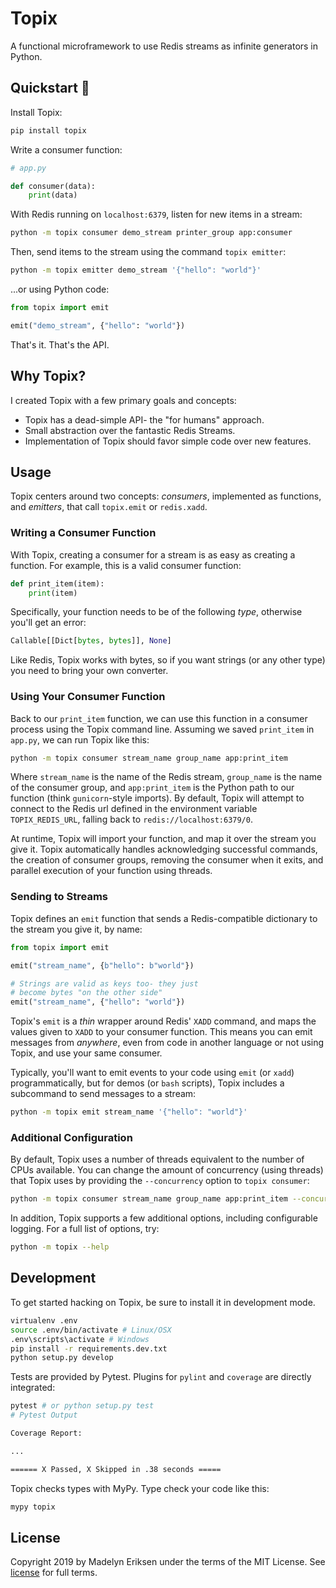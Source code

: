 Topix
=======

A functional microframework to use Redis streams as infinite generators in Python.

## Quickstart 🚀

Install Topix:

```bash
pip install topix
```

Write a consumer function:

```python
# app.py

def consumer(data):
    print(data)
```

With Redis running on `localhost:6379`, listen for new items in a stream:

```bash
python -m topix consumer demo_stream printer_group app:consumer
```

Then, send items to the stream using the command `topix emitter`:

```bash
python -m topix emitter demo_stream '{"hello": "world"}'
```

...or using Python code:

```python
from topix import emit

emit("demo_stream", {"hello": "world"})
```

That's it. That's the API.

## Why Topix? 

I created Topix with a few primary goals and concepts:

* Topix has a dead-simple API- the "for humans" approach.
* Small abstraction over the fantastic Redis Streams.
* Implementation of Topix should favor simple code over new features.

## Usage

Topix centers around two concepts: _consumers_, implemented as functions, and _emitters_, that call `topix.emit` or `redis.xadd`.

### Writing a Consumer Function

With Topix, creating a consumer for a stream is as easy as creating a function. For example, this is a valid consumer function:

```python
def print_item(item):
    print(item)
```

Specifically, your function needs to be of the following _type_, otherwise you'll get an error:

```python
Callable[[Dict[bytes, bytes]], None]
```

Like Redis, Topix works with bytes, so if you want strings (or any other type) you need to bring your own converter.

### Using Your Consumer Function

Back to our `print_item` function, we can use this function in a consumer process using the Topix command line. Assuming we saved `print_item` in `app.py`, we can run Topix like this:

```bash
python -m topix consumer stream_name group_name app:print_item
```

Where `stream_name` is the name of the Redis stream, `group_name` is the name of the consumer group, and `app:print_item` is the Python path to our function (think `gunicorn`-style imports). By default, Topix will attempt to connect to the Redis url defined in the environment variable `TOPIX_REDIS_URL`, falling back to `redis://localhost:6379/0`.

At runtime, Topix will import your function, and map it over the stream you give it. Topix automatically handles acknowledging successful commands, the creation of consumer groups, removing the consumer when it exits, and parallel execution of your function using threads.

### Sending to Streams

Topix defines an `emit` function that sends a Redis-compatible dictionary to the stream you give it, by name:

```python
from topix import emit

emit("stream_name", {b"hello": b"world"})

# Strings are valid as keys too- they just
# become bytes "on the other side"
emit("stream_name", {"hello": "world"})
```

Topix's `emit` is a _thin_ wrapper around Redis' `XADD` command, and maps the values given to `XADD` to your consumer function. This means you can emit messages from _anywhere_, even from code in another language or not using Topix, and use your same consumer.

Typically, you'll want to emit events to your code using `emit` (or `xadd`) programmatically, but for demos (or `bash` scripts), Topix includes a subcommand to send messages to a stream:

```bash
python -m topix emit stream_name '{"hello": "world"}'
```

### Additional Configuration

By default, Topix uses a number of threads equivalent to the number of CPUs available. You can change the amount of concurrency (using threads) that Topix uses by providing the `--concurrency` option to `topix consumer`:

```bash
python -m topix consumer stream_name group_name app:print_item --concurrency 2
```

In addition, Topix supports a few additional options, including configurable logging. For a full list of options, try:

```bash
python -m topix --help
```

## Development

To get started hacking on Topix, be sure to install it in development mode.

```bash
virtualenv .env
source .env/bin/activate # Linux/OSX
.env\scripts\activate # Windows
pip install -r requirements.dev.txt
python setup.py develop
```

Tests are provided by Pytest. Plugins for `pylint` and `coverage` are directly integrated:

```bash
pytest # or python setup.py test
# Pytest Output

Coverage Report:

...

====== X Passed, X Skipped in .38 seconds =====
```

Topix checks types with MyPy. Type check your code like this:

```bash
mypy topix
```

## License

Copyright 2019 by Madelyn Eriksen under the terms of the MIT License. See [license](/LICENSE) for full terms.
